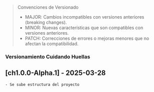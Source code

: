 > Convenciones de Versionado
> - MAJOR: Cambios incompatibles con versiones anteriores (breaking changes).
> - MINOR: Nuevas características que son compatibles con versiones anteriores.
> - PATCH: Correcciones de errores o mejoras menores que no afectan la compatibilidad.

### Versionamiento Cuidando Huellas

## [ch1.0.0-Alpha.1] - 2025-03-28

    - Se sube estructura del proyecto



